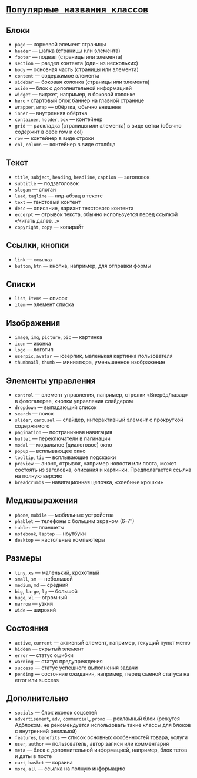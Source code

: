 # [`Популярные названия классов`](../index.md)

## Блоки

- `page` — корневой элемент страницы
- `header` — шапка (страницы или элемента)
- `footer` — подвал (страницы или элемента)
- `section` — раздел контента (один из нескольких)
- `body` — основная часть (страницы или элемента)
- `content` — содержимое элемента
- `sidebar` — боковая колонка (страницы или элемента)
- `aside` — блок с дополнительной информацией
- `widget` — виджет, например, в боковой колонке
- `hero` - стартовый блок баннер на главной странице
- `wrapper`, `wrap` — обёртка, обычно внешняя
- `inner` — внутренняя обёртка
- `container`, `holder`, `box` — контейнер
- `grid` — раскладка (страницы или элемента) в виде сетки (обычно содержит в себе row и col)
- `row` — контейнер в виде строки
- `col`, `column` — контейнер в виде столбца

## Текст

- `title`, `subject`, `heading`, `headline`, `caption` — заголовок
- `subtitle` — подзаголовок
- `slogan` — слоган
- `lead`, `tagline` — лид-абзац в тексте
- `text` — текстовый контент
- `desc` — описание, вариант текстового контента
- `excerpt` — отрывок текста, обычно используется перед ссылкой «Читать далее…»
- `copyright`, `copy` — копирайт

## Ссылки, кнопки

- `link` — ссылка
- `button`, `btn` — кнопка, например, для отправки формы

## Списки

- `list`, `items` — список
- `item` — элемент списка

## Изображения

- `image`, `img`, `picture`, `pic` — картинка
- `icon` — иконка
- `logo` — логотип
- `userpic`, `avatar` — юзерпик, маленькая картинка пользователя
- `thumbnail`, `thumb` — миниатюра, уменьшенное изображение

## Элементы управления

- `control` — элемент управления, например, стрелки «Вперёд/назад» в фотогалерее, кнопки управления слайдером
- `dropdown` — выпадающий список
- `search` — поиск
- `slider`, `carousel` — слайдер, интерактивный элемент с прокруткой содержимого
- `pagination` — постраничная навигация
- `bullet` — переключатели в пагинации
- `modal` — модальное (диалоговое) окно
- `popup` — всплывающее окно
- `tooltip`, `tip` — всплывающие подсказки
- `preview` — анонс, отрывок, например новости или поста, может состоять из заголовка, описания и картинки. Предполагается ссылка на полную версию
- `breadcrumbs` — навигационная цепочка, «хлебные крошки»

## Медиавыражения

- `phone`, `mobile` — мобильные устройства
- `phablet` — телефоны с большим экраном (6-7″)
- `tablet` — планшеты
- `notebook`, `laptop` — ноутбуки
- `desktop` — настольные компьютеры

## Размеры

- `tiny`, `xs` — маленький, крохотный
- `small`, `sm` — небольшой
- `medium`, `md` — средний
- `big`, `large`, `lg` — большой
- `huge`, `xl` — огромный
- `narrow` — узкий
- `wide` — широкий

## Состояния

- `active`, `current` — активный элемент, например, текущий пункт меню
- `hidden` — скрытый элемент
- `error` — статус ошибки
- `warning` — статус предупреждения
- `success` — статус успешного выполнения задачи
- `pending` — состояние ожидания, например, перед сменой статуса на error или success

## Дополнительно

- `socials` — блок иконок соцсетей
- `advertisement`, `adv`, `commercial`, `promo` — рекламный блок (режутся Адблоком, не рекомендуется использовать такие классы для блоков с внутренней рекламой)
- `features`, `benefits` — список основных особенностей товара, услуги
- `user`, `author` — пользователь, автор записи или комментария
- `meta` — блок с дополнительной информацией, например, блок тегов и даты в посте
- `cart`, `basket` — корзина
- `more`, `all` — ссылка на полную информацию
